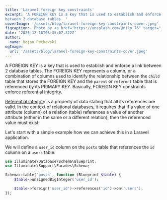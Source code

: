 ```yaml
---
title: 'Laravel foreign key constraints'
excerpt: 'A FOREIGN KEY is a key that is used to establish and enforce a link
between 2 database tables. '
coverImage: '/assets/blog/laravel-foreign-key-constraints-cover.jpeg'
figcaption: 'Photo by <a href="https://unsplash.com/@niko_76" target="_blank" rel="noopener">Nicolae Valera</a> on <a href="https://unsplash.com/" target="_blank" rel="noopener">Unsplash</a>'
date: '2020-12-18T05:35:07.322Z'
author:
  name: Bojan Petkovski
ogImage:
  url: '/assets/blog/laravel-foreign-key-constraints-cover.jpeg'
---
```


A FOREIGN KEY is a key that is used to establish and enforce a link
between 2 database tables. 
The FOREIGN KEY represents a column, or a combination of columns used
to identify the relationship between the `child` table that stores the
FOREIGN KEY and the `parent` or `referent` table that is referenced 
by its PRIMARY KEY. Basically, FOREIGN KEY constraints enforce referential integrity.

<a href="https://en.wikipedia.org/wiki/Referential_integrity" target="_blank" rel="noopener">Referential integrity</a> 
is a property of data stating that all its 
references are valid. In the context of relational databases, 
it requires that if a value of one attribute (column) of a 
relation (table) references a value of another attribute 
(either in the same or a different relation), then the referenced value must exist.

Let's start with a simple example how we can achieve this in a Laravel application.

We will define a `user_id` column on the `posts` table that references the `id` column on a `users` table:

```php
use Illuminate\Database\Schema\Blueprint;
use Illuminate\Support\Facades\Schema;

Schema::table('posts', function (Blueprint $table) {
    $table->unsignedBigInteger('user_id');

    $table->foreign('user_id')->references('id')->on('users');
});
```
